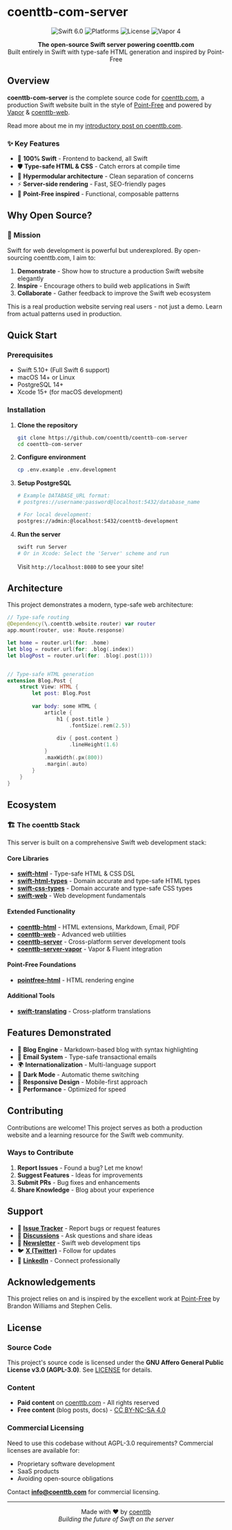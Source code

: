 # coenttb-com-server

<p align="center">
  <img src="https://img.shields.io/badge/Swift-6.0-orange.svg" alt="Swift 6.0">
  <img src="https://img.shields.io/badge/Platforms-macOS%20|%20Linux-lightgray.svg" alt="Platforms">
  <img src="https://img.shields.io/badge/License-AGPL%203.0-blue.svg" alt="License">
  <img src="https://img.shields.io/badge/Vapor-4-purple.svg" alt="Vapor 4">
</p>

<p align="center">
  <strong>The open-source Swift server powering coenttb.com</strong><br>
  Built entirely in Swift with type-safe HTML generation and inspired by Point-Free
</p>

## Overview

**coenttb-com-server** is the complete source code for [coenttb.com](https://coenttb.com), a production Swift website built in the style of [Point-Free](https://www.github.com/pointfreeco/pointfreeco) and powered by [Vapor](https://www.github.com/vapor/vapor) & [coenttb-web](https://www.github.com/coenttb/coenttb-web).

Read more about me in my [introductory post on coenttb.com](https://www.coenttb.com/blog/1-from-broke-to-building-in-public-open-sourcing-coenttb-com).

### ✨ Key Features

- 🚀 **100% Swift** - Frontend to backend, all Swift
- 🛡️ **Type-safe HTML & CSS** - Catch errors at compile time
- 🧩 **Hypermodular architecture** - Clean separation of concerns
- ⚡ **Server-side rendering** - Fast, SEO-friendly pages
- 🎨 **Point-Free inspired** - Functional, composable patterns

## Why Open Source?

### 🎯 Mission

Swift for web development is powerful but underexplored. By open-sourcing coenttb.com, I aim to:

1. **Demonstrate** - Show how to structure a production Swift website elegantly
2. **Inspire** - Encourage others to build web applications in Swift
3. **Collaborate** - Gather feedback to improve the Swift web ecosystem

This is a real production website serving real users - not just a demo. Learn from actual patterns used in production.

## Quick Start

### Prerequisites

- Swift 5.10+ (Full Swift 6 support)
- macOS 14+ or Linux
- PostgreSQL 14+
- Xcode 15+ (for macOS development)

### Installation

1. **Clone the repository**
   ```bash
   git clone https://github.com/coenttb/coenttb-com-server
   cd coenttb-com-server
   ```

2. **Configure environment**
   ```bash
   cp .env.example .env.development
   ```

3. **Setup PostgreSQL**
   ```bash
   # Example DATABASE_URL format:
   # postgres://username:password@localhost:5432/database_name
   
   # For local development:
   postgres://admin:@localhost:5432/coenttb-development
   ```

4. **Run the server**
   ```bash
   swift run Server
   # Or in Xcode: Select the 'Server' scheme and run
   ```

   Visit `http://localhost:8080` to see your site!

## Architecture

This project demonstrates a modern, type-safe web architecture:

```swift
// Type-safe routing
@Dependency(\.coenttb.website.router) var router
app.mount(router, use: Route.response)

let home = router.url(for: .home)
let blog = router.url(for: .blog(.index))
let blogPost = router.url(for: .blog(.post(1)))


// Type-safe HTML generation
extension Blog.Post {
    struct View: HTML {
        let post: Blog.Post
        
        var body: some HTML {
            article {
                h1 { post.title }
                    .fontSize(.rem(2.5))
                
                div { post.content }
                    .lineHeight(1.6)
            }
            .maxWidth(.px(800))
            .margin(.auto)
        }
    }
}
```

## Ecosystem

### 🏗️ The coenttb Stack

This server is built on a comprehensive Swift web development stack:

#### Core Libraries
- **[swift-html](https://github.com/coenttb/swift-html)** - Type-safe HTML & CSS DSL
- **[swift-html-types](https://github.com/coenttb/swift-html)** - Domain accurate and type-safe HTML types
- **[swift-css-types](https://github.com/coenttb/swift-css)** - Domain accurate and type-safe CSS types
- **[swift-web](https://github.com/coenttb/swift-web)** - Web development fundamentals

#### Extended Functionality
- **[coenttb-html](https://github.com/coenttb/coenttb-html)** - HTML extensions, Markdown, Email, PDF
- **[coenttb-web](https://github.com/coenttb/coenttb-web)** - Advanced web utilities
- **[coenttb-server](https://github.com/coenttb/coenttb-server)** - Cross-platform server development tools
- **[coenttb-server-vapor](https://github.com/coenttb/coenttb-server-vapor)** - Vapor & Fluent integration

#### Point-Free Foundations
- **[pointfree-html](https://github.com/coenttb/pointfree-html)** - HTML rendering engine

#### Additional Tools
- **[swift-translating](https://github.com/coenttb/swift-translating)** - Cross-platform translations

## Features Demonstrated

- 📝 **Blog Engine** - Markdown-based blog with syntax highlighting
- 📧 **Email System** - Type-safe transactional emails
- 🌍 **Internationalization** - Multi-language support
- 🎨 **Dark Mode** - Automatic theme switching
- 📱 **Responsive Design** - Mobile-first approach
- 🚀 **Performance** - Optimized for speed

## Contributing

Contributions are welcome! This project serves as both a production website and a learning resource for the Swift web community.

### Ways to Contribute

1. **Report Issues** - Found a bug? Let me know!
2. **Suggest Features** - Ideas for improvements
3. **Submit PRs** - Bug fixes and enhancements
4. **Share Knowledge** - Blog about your experience

## Support

- 🐛 **[Issue Tracker](https://github.com/coenttb/coenttb-com-server/issues)** - Report bugs or request features
- 💬 **[Discussions](https://github.com/coenttb/coenttb-com-server/discussions)** - Ask questions and share ideas
- 📧 **[Newsletter](http://coenttb.com/en/newsletter/subscribe)** - Swift web development tips
- 🐦 **[X (Twitter)](http://x.com/coenttb)** - Follow for updates
- 💼 **[LinkedIn](https://www.linkedin.com/in/tenthijeboonkkamp)** - Connect professionally

## Acknowledgements

This project relies on and is inspired by the excellent work at [Point-Free](https://www.pointfree.co) by Brandon Williams and Stephen Celis.

## License

### Source Code
This project's source code is licensed under the **GNU Affero General Public License v3.0 (AGPL-3.0)**. See [LICENSE](LICENSE) for details.

### Content
- **Paid content** on [coenttb.com](https://coenttb.com) - All rights reserved
- **Free content** (blog posts, docs) - [CC BY-NC-SA 4.0](CC%20BY-NC-SA%204.0%20LICENSE)

### Commercial Licensing

Need to use this codebase without AGPL-3.0 requirements? Commercial licenses are available for:
- Proprietary software development
- SaaS products
- Avoiding open-source obligations

Contact **info@coenttb.com** for commercial licensing.

---

<p align="center">
  Made with ❤️ by <a href="https://coenttb.com">coenttb</a><br>
  <em>Building the future of Swift on the server</em>
</p>
